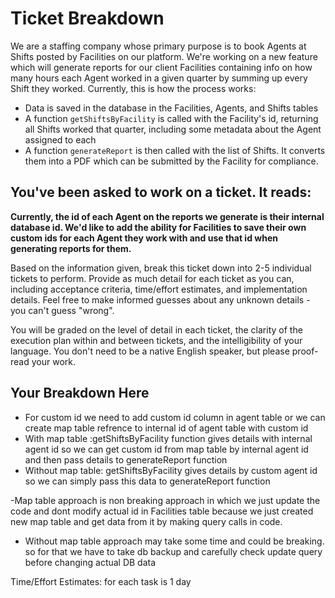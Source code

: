 # Ticket Breakdown
We are a staffing company whose primary purpose is to book Agents at Shifts posted by Facilities on our platform. We're working on a new feature which will generate reports for our client Facilities containing info on how many hours each Agent worked in a given quarter by summing up every Shift they worked. Currently, this is how the process works:

- Data is saved in the database in the Facilities, Agents, and Shifts tables
- A function `getShiftsByFacility` is called with the Facility's id, returning all Shifts worked that quarter, including some metadata about the Agent assigned to each
- A function `generateReport` is then called with the list of Shifts. It converts them into a PDF which can be submitted by the Facility for compliance.

## You've been asked to work on a ticket. It reads:

**Currently, the id of each Agent on the reports we generate is their internal database id. We'd like to add the ability for Facilities to save their own custom ids for each Agent they work with and use that id when generating reports for them.**


Based on the information given, break this ticket down into 2-5 individual tickets to perform. Provide as much detail for each ticket as you can, including acceptance criteria, time/effort estimates, and implementation details. Feel free to make informed guesses about any unknown details - you can't guess "wrong".


You will be graded on the level of detail in each ticket, the clarity of the execution plan within and between tickets, and the intelligibility of your language. You don't need to be a native English speaker, but please proof-read your work.

## Your Breakdown Here
- For custom id we need to add custom id column in agent table or we can create map table refrence to internal id of agent table with custom id
- With map table :getShiftsByFacility function gives details with internal agent id so we can get custom id from map table by internal agent id and then pass details to generateReport function
- Without map table: getShiftsByFacility gives details by custom agent id so we can simply pass this data to generateReport function

-Map table approach is non breaking approach in which we just update the code and dont modify actual id in Facilities table because we just created new map table and get data from it by making query calls in code.
- Without map table approach may take some time and could be breaking. so for that we have to take db backup and carefully check update query before changing actual DB data

Time/Effort Estimates: for each task is 1 day